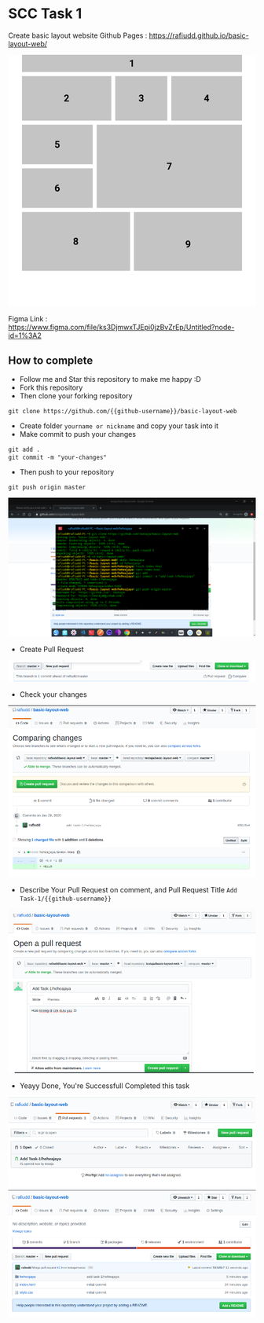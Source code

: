 # SCC Task 1

Create basic layout website
Github Pages : https://rafiudd.github.io/basic-layout-web/

![Basic Layout](image/layout.png)

Figma Link : https://www.figma.com/file/ks3DjmwxTJEpi0jzBvZrEp/Untitled?node-id=1%3A2

## How to complete
- Follow me and Star this repository to make me happy :D
- Fork this repository
- Then clone your forking repository
``` 
git clone https://github.com/{{github-username}}/basic-layout-web
 ```
- Create folder `yourname or nickname` and copy your task into it
- Make commit to push your changes
```
git add .
git commit -m "your-changes"
```
- Then push to your repository
```
git push origin master
```

![Basic Layout](image/commit.png)


- Create Pull Request

![Basic Layout](image/pr.png)

- Check your changes

![Basic Layout](image/pr-1.png)

- Describe Your Pull Request on comment, and Pull Request Title `Add Task-1/{{github-username}}`

![Basic Layout](image/pr-2.png)

- Yeayy Done, You're Successfull Completed this task

![Basic Layout](image/pr-3.png)
![Basic Layout](image/pr-4.png)
